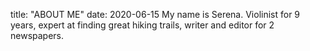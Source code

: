 title: "ABOUT ME"
date: 2020-06-15
My name is Serena. Violinist for 9 years, expert at finding great hiking trails, writer and editor for 2 newspapers. 
